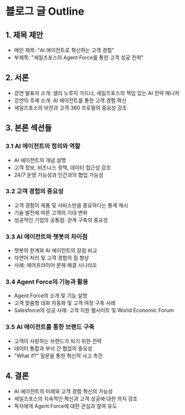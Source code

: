 # 블로그 글 Outline

## 1. 제목 제안
- 메인 제목: "AI 에이전트로 혁신하는 고객 경험"
- 부제목: "세일즈포스의 Agent Force를 통한 고객 성공 전략"

## 2. 서론
- 강연 발표자 소개: 샐리 노루지 가드너, 세일즈포스의 책임 있는 AI 전략 매니저
- 강연의 주제 소개: AI 에이전트를 통한 고객 경험 혁신
- 세일즈포스의 비전과 고객 360 프로필의 중요성 강조

## 3. 본론 섹션들
### 3.1 AI 에이전트의 정의와 역할
- AI 에이전트의 개념 설명
- 고객 정보, 비즈니스 정책, 데이터 접근성 강조
- 24/7 운영 가능성과 인간과의 협업 가능성

### 3.2 고객 경험의 중요성
- 고객 경험이 제품 및 서비스만큼 중요하다는 통계 제시
- 기술 발전에 따른 고객의 기대 변화
- 성공적인 기업의 공통점: 관계 구축의 중요성

### 3.3 AI 에이전트와 챗봇의 차이점
- 챗봇의 한계와 AI 에이전트의 장점 비교
- 자연어 처리 및 고객 경험의 질 향상
- 사례: 에어프라이어 문제 해결 시나리오

### 3.4 Agent Force의 기능과 활용
- Agent Force의 소개 및 기능 설명
- 고객 맞춤형 대화 자동화 및 고객 여정 구축 사례
- Salesforce의 성공 사례: 고객 지원 웹사이트 및 World Economic Forum

### 3.5 AI 에이전트를 통한 브랜드 구축
- 고객이 사랑하는 브랜드가 되기 위한 전략
- 데이터 통합과 부서 간 협업의 중요성
- "What if?" 질문을 통한 혁신적 사고 촉진

## 4. 결론
- AI 에이전트의 미래와 고객 경험 혁신의 가능성
- 세일즈포스의 지속적인 혁신과 고객 성공에 대한 의지 강조
- 독자에게 Agent Force에 대한 관심과 참여 유도
